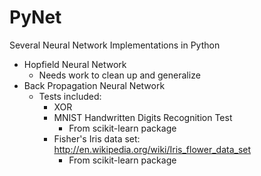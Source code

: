 # PyNet
Several Neural Network Implementations in Python
- Hopfield Neural Network
    - Needs work to clean up and generalize
- Back Propagation Neural Network
    - Tests included:
        - XOR
        - MNIST Handwritten Digits Recognition Test
            - From scikit-learn package
        - Fisher's Iris data set: http://en.wikipedia.org/wiki/Iris_flower_data_set
            - From scikit-learn package


